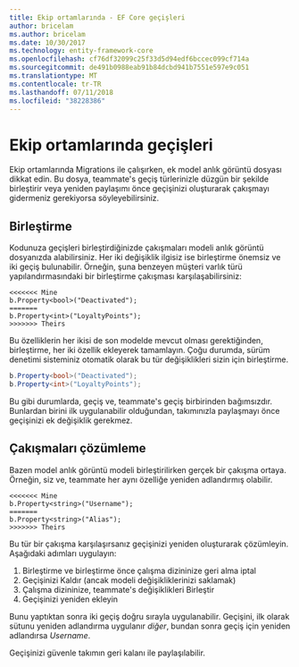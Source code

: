 ```yaml
---
title: Ekip ortamlarında - EF Core geçişleri
author: bricelam
ms.author: bricelam
ms.date: 10/30/2017
ms.technology: entity-framework-core
ms.openlocfilehash: cf76df32099c25f33d5d94edf6bccec099cf714a
ms.sourcegitcommit: de491b0988eab91b84dcbd941b7551e597e9c051
ms.translationtype: MT
ms.contentlocale: tr-TR
ms.lasthandoff: 07/11/2018
ms.locfileid: "38228386"
---
```

<a name="migrations-in-team-environments"></a>Ekip ortamlarında geçişleri
===============================
Ekip ortamlarında Migrations ile çalışırken, ek model anlık görüntü dosyası dikkat edin. Bu dosya, teammate's geçiş türlerinizle düzgün bir şekilde birleştirir veya yeniden paylaşımı önce geçişinizi oluşturarak çakışmayı gidermeniz gerekiyorsa söyleyebilirsiniz.

<a name="merging"></a>Birleştirme
-------
Kodunuza geçişleri birleştirdiğinizde çakışmaları modeli anlık görüntü dosyanızda alabilirsiniz. Her iki değişiklik ilgisiz ise birleştirme önemsiz ve iki geçiş bulunabilir. Örneğin, şuna benzeyen müşteri varlık türü yapılandırmasındaki bir birleştirme çakışması karşılaşabilirsiniz:

    <<<<<<< Mine
    b.Property<bool>("Deactivated");
    =======
    b.Property<int>("LoyaltyPoints");
    >>>>>>> Theirs

Bu özelliklerin her ikisi de son modelde mevcut olması gerektiğinden, birleştirme, her iki özellik ekleyerek tamamlayın. Çoğu durumda, sürüm denetimi sisteminiz otomatik olarak bu tür değişiklikleri sizin için birleştirme.

``` csharp
b.Property<bool>("Deactivated");
b.Property<int>("LoyaltyPoints");
```

Bu gibi durumlarda, geçiş ve, teammate's geçiş birbirinden bağımsızdır. Bunlardan birini ilk uygulanabilir olduğundan, takımınızla paylaşmayı önce geçişinizi ek değişiklik gerekmez.

<a name="resolving-conflicts"></a>Çakışmaları çözümleme
-------------------
Bazen model anlık görüntü modeli birleştirilirken gerçek bir çakışma ortaya. Örneğin, siz ve, teammate her aynı özelliğe yeniden adlandırmış olabilir.

    <<<<<<< Mine
    b.Property<string>("Username");
    =======
    b.Property<string>("Alias");
    >>>>>>> Theirs

Bu tür bir çakışma karşılaşırsanız geçişinizi yeniden oluşturarak çözümleyin. Aşağıdaki adımları uygulayın:

1. Birleştirme ve birleştirme önce çalışma dizininize geri alma iptal
2. Geçişinizi Kaldır (ancak modeli değişikliklerinizi saklamak)
3. Çalışma dizininize, teammate's değişiklikleri Birleştir
4. Geçişinizi yeniden ekleyin

Bunu yaptıktan sonra iki geçiş doğru sırayla uygulanabilir. Geçişini, ilk olarak sütunu yeniden adlandırma uygulanır *diğer*, bundan sonra geçiş için yeniden adlandırsa *Username*.

Geçişinizi güvenle takımın geri kalanı ile paylaşılabilir.
